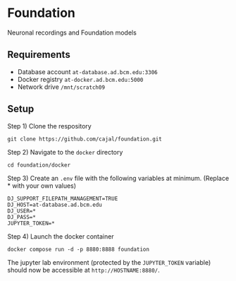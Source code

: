 # Foundation

Neuronal recordings and Foundation models


## Requirements

- Database account `at-database.ad.bcm.edu:3306`
- Docker registry `at-docker.ad.bcm.edu:5000`
- Network drive `/mnt/scratch09`


## Setup

Step 1) Clone the respository
```
git clone https://github.com/cajal/foundation.git
```

Step 2) Navigate to the `docker` directory
```
cd foundation/docker
```

Step 3) Create an `.env` file with the following variables at minimum. (Replace * with your own values)
```
DJ_SUPPORT_FILEPATH_MANAGEMENT=TRUE
DJ_HOST=at-database.ad.bcm.edu
DJ_USER=*
DJ_PASS=*
JUPYTER_TOKEN=*
```

Step 4) Launch the docker container
```
docker compose run -d -p 8880:8888 foundation
```

The jupyter lab environment (protected by the `JUPYTER_TOKEN` variable) should now be accessible at `http://HOSTNAME:8880/`.
